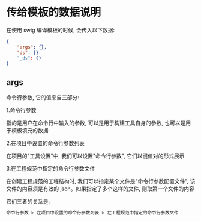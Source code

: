 # 传给模板的数据说明
在使用 swig 编译模板的时候, 会传入以下数据:

```json
{
    "args": {},
    "ds": {}
    "_ds": {}
}
```

## args
命令行参数, 它的值来自三部分:

1.命令行参数

指的是用户在命令行中输入的参数, 可以是用于构建工具自身的参数, 也可以是用于模板填充的数据

2.在项目中设置的命令行参数列表

在项目的"工具设置"中, 我们可以设置"命令行参数", 它们以键值对的形式展示

3.在工程规范中指定的命令行参数文件

在创建工程规范的工程结构时, 我们可以指定某个文件是"命令行参数配置文件", 该文件的内容须是有效的 json。如果指定了多个这样的文件, 则取第一个文件的内容

它们三者的关系是:

```html
命令行参数 > 在项目中设置的命令行参数列表 > 在工程规范中指定的命令行参数文件
```

